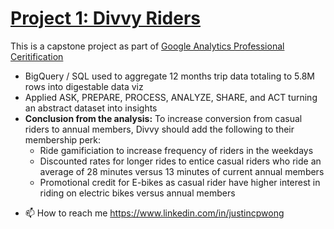 # [Project 1: Divvy Riders](https://docs.google.com/presentation/d/1wVIRzfdNh8o5qtGf2CjmLr1SUm-BJoB4uySB8tu-DZc/edit?usp=sharing)

This is a capstone project as part of [Google Analytics Professional Ceritification](https://www.coursera.org/professional-certificates/google-data-analytics)
* BigQuery / SQL used to aggregate 12 months trip data totaling to 5.8M rows into digestable data viz
* Applied ASK, PREPARE, PROCESS, ANALYZE, SHARE, and ACT turning an abstract dataset into insights
* **Conclusion from the analysis:** To increase conversion from casual riders to annual members, Divvy should add the following to their membership perk:
  * Ride gamificiation to increase frequency of riders in the weekdays
  * Discounted rates for longer rides to entice casual riders who ride an average of 28 minutes versus 13 minutes of current annual members
  * Promotional credit for E-bikes as casual rider have higher interest in riding on electric bikes versus annual members


- 📫 How to reach me https://www.linkedin.com/in/justincpwong

<!---
JustinCPwong/JustinCPwong is a ✨ special ✨ repository because its `README.md` (this file) appears on your GitHub profile.
You can click the Preview link to take a look at your changes.
--->
